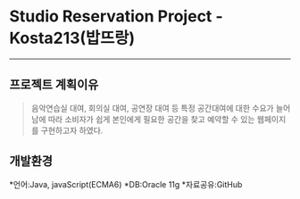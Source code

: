 #  Studio Reservation Project - Kosta213(밥뜨랑)
---------
## 프로젝트 계획이유
> 음악연습실 대여, 회의실 대여, 공연장 대여 등 특정 공간대여에 대한 수요가 늘어남에 따라 소비자가 쉽게 본인에게 필요한 공간을 찾고 예약할 수 있는 웹페이지를 구현하고자 하였다.
## 개발환경
*언어:Java, javaScript(ECMA6)
*DB:Oracle 11g
*자료공유:GitHub


